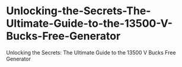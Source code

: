 # Unlocking-the-Secrets-The-Ultimate-Guide-to-the-13500-V-Bucks-Free-Generator
Unlocking the Secrets: The Ultimate Guide to the 13500 V Bucks Free Generator
